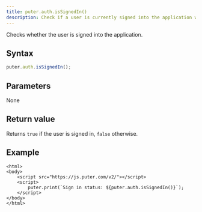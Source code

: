 ```yaml
---
title: puter.auth.isSignedIn()
description: Check if a user is currently signed into the application with their Puter account.
---
```


Checks whether the user is signed into the application.

## Syntax

```js
puter.auth.isSignedIn();
```

## Parameters

None

## Return value

Returns `true` if the user is signed in, `false` otherwise.

## Example

```html;auth-is-signed-in
<html>
<body>
    <script src="https://js.puter.com/v2/"></script>
    <script>
        puter.print(`Sign in status: ${puter.auth.isSignedIn()}`);
    </script>
</body>
</html>
```
